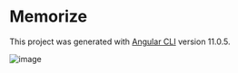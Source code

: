 # Memorize

This project was generated with [Angular CLI](https://github.com/angular/angular-cli) version 11.0.5.

![image](https://user-images.githubusercontent.com/79600886/125222647-050d9b80-e2e8-11eb-875d-45a026f72695.png)
